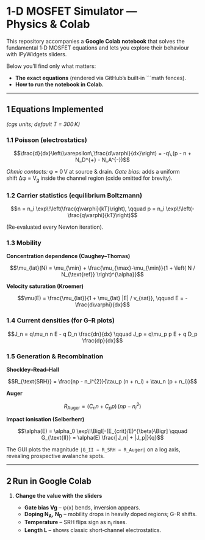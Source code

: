 # 1‑D MOSFET Simulator — Physics & Colab

This repository accompanies a **Google Colab notebook** that solves the fundamental 1‑D MOSFET equations and lets you explore their behaviour with IPyWidgets sliders.

Below you’ll find only what matters:

* **The exact equations** (rendered via GitHub’s built‑in \`\`\`math fences).
* **How to run the notebook in Colab.**

---

## 1 Equations Implemented 

*(cgs units; default T = 300 K)*

### 1.1 Poisson (electrostatics)

```math
\frac{d}{dx}\left(\varepsilon\,\frac{d\varphi}{dx}\right) 
  = -q\,(p - n + N_D^{+} - N_A^{-})
```

*Ohmic contacts:* φ = 0 V at source & drain.
*Gate bias:* adds a uniform shift Δφ = V<sub>g</sub> inside the channel region (oxide omitted for brevity).

### 1.2 Carrier statistics (equilibrium Boltzmann)

```math
n = n_i \exp\!\left(\frac{q\varphi}{kT}\right),
\qquad
p = n_i \exp\!\left(-\frac{q\varphi}{kT}\right)
```

(Re‑evaluated every Newton iteration).

### 1.3 Mobility

**Concentration dependence (Caughey–Thomas)**

```math
\mu_{lat}(N) = \mu_{\min} 
 + \frac{\mu_{\max}-\mu_{\min}}{1 + \left( N / N_{\text{ref}} \right)^{\alpha}}
```

**Velocity saturation (Kroemer)**

```math
\mu(E) = \frac{\mu_{lat}}{1 + \mu_{lat} |E| / v_{sat}},
\qquad E = -\frac{d\varphi}{dx}
```

### 1.4 Current densities (for G–R plots)

```math
J_n = q\mu_n n E - q D_n \frac{dn}{dx}
\qquad
J_p = q\mu_p p E + q D_p \frac{dp}{dx}
```

### 1.5 Generation & Recombination

**Shockley–Read–Hall**

```math
R_{\text{SRH}} = \frac{np - n_i^{2}}{\tau_p (n + n_i) + \tau_n (p + n_i)}
```

**Auger**

```math
R_{\text{Auger}} = (C_n n + C_p p)\,(np - n_i^{2})
```

**Impact ionisation (Selberherr)**

```math
\alpha(E) = \alpha_0 \exp\!\Bigl[-(E_{crit}/E)^{\beta}\Bigr]
\qquad
G_{\text{II}} = \alpha(E) \frac{|J_n| + |J_p|}{q}
```

The GUI plots the magnitude `|G_II − R_SRH − R_Auger|` on a log axis, revealing prospective avalanche spots.

---

## 2 Run in Google Colab 
1. **Change the value with the sliders**

   * **Gate bias Vg** – φ(x) bends, inversion appears.
   * **Doping N<sub>A</sub>, N<sub>D</sub>** – mobility drops in heavily doped regions; G–R shifts.
   * **Temperature** – SRH flips sign as n<sub>i</sub> rises.
   * **Length L** – shows classic short‑channel electrostatics.

